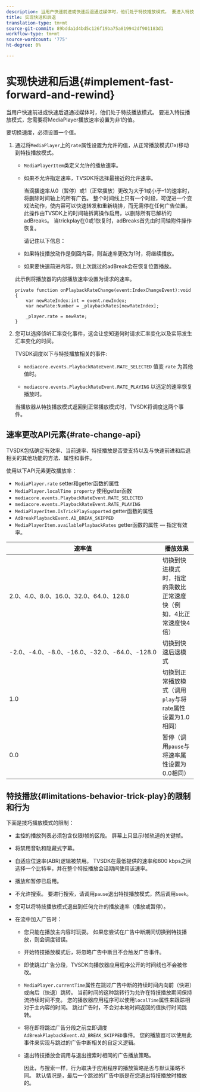 ```yaml
---
description: 当用户快速前进或快速后退通过媒体时，他们处于特技播放模式。 要进入特技播放模式，您需要将MediaPlayer播放速率设置为非1的值。
title: 实现快进和后退
translation-type: tm+mt
source-git-commit: 89bdda1d4bd5c126f19ba75a819942df901183d1
workflow-type: tm+mt
source-wordcount: '775'
ht-degree: 0%

---
```



# 实现快进和后退{#implement-fast-forward-and-rewind}

当用户快速前进或快速后退通过媒体时，他们处于特技播放模式。 要进入特技播放模式，您需要将MediaPlayer播放速率设置为非1的值。

要切换速度，必须设置一个值。

1. 通过将`MediaPlayer`上的`rate`属性设置为允许的值，从正常播放模式(1x)移动到特技播放模式。

   * `MediaPlayerItem`类定义允许的播放速率。
   * 如果不允许指定速率，TVSDK将选择最接近的允许速率。

      当滴播速率从0（暂停）或1（正常播放）更改为大于1或小于–1的速率时，将删除时间轴上的所有广告。 整个时间线上只有一个时段，可促进一个变戏法动作，使内容可以快速转发和重新绕排，而无需停在任何广告位置。 此操作由TVSDK上的时间轴拆离操作启用，以删除所有已解析的adBreaks。 当trickplay在0或1恢复时，adBreaks首先由时间轴附件操作恢复。

      请记住以下信息：

   * 如果特技播放动作是倒回内容，则当速率更改为1时，将继续播放。
   * 如果要快速前进内容，则上次跳过的adBreak会在恢复位置播放。

   此示例将播放器的内部播放速率设置为请求的速率。

   ```
   private function onPlaybackRateChange(event:IndexChangeEvent):void { 
       var newRateIndex:int = event.newIndex; 
       var newRate:Number = _playbackRates[newRateIndex]; 
   
       _player.rate = newRate; 
   } 
   ```

1. 您可以选择侦听汇率变化事件，这会让您知道何时请求汇率变化以及实际发生汇率变化的时间。

   TVSDK调度以下与特技播放相关的事件:

   * `mediacore.events.PlaybackRateEvent.RATE_SELECTED` 值变 `rate` 为其他值时。

   * `mediacore.events.PlaybackRateEvent.RATE_PLAYING` 以选定的速率恢复播放时。

   当播放器从特技播放模式返回到正常播放模式时，TVSDK将调度这两个事件。

## 速率更改API元素{#rate-change-api}

TVSDK包括确定有效率、当前速率、特技播放是否受支持以及与快速前进和后退相关的其他功能的方法、属性和事件。

使用以下API元素更改播放率：

* `MediaPlayer.rate` setter和getter函数的属性
* `MediaPlayer.localTime property` 使用getter函数
* `mediacore.events.PlaybackRateEvent.RATE_SELECTED`
* `mediacore.events.PlaybackRateEvent.RATE_PLAYING`
* `MediaPlayerItem.IsTrickPlaySupported` getter函数的属性
* `AdBreakPlaybackEvent.AD_BREAK_SKIPPED`
* `MediaPlayerItem.availablePlaybackRates` getter函数的属性 — 指定有效率。

| 速率值 | 播放效果 |
|---|---|
| 2.0、4.0、8.0、16.0、32.0、64.0、128.0 | 切换到快进模式时，指定的乘数比正常速度快（例如，4比正常速度快4倍） |
| -2.0、-4.0、-8.0、-16.0、-32.0、-64.0、-128.0 | 切换到快速后退模式 |
| 1.0 | 切换到正常播放模式（调用`play`与将rate属性设置为1.0相同） |
| 0.0 | 暂停（调用`pause`与将速率属性设置为0.0相同） |

## 特技播放{#limitations-behavior-trick-play}的限制和行为

下面是技巧播放模式的限制：

* 主控的播放列表必须包含仅限I帧的区段。 屏幕上只显示I帧轨道的关键帧。
* 将禁用音轨和隐藏式字幕。
* 自适应位速率(ABR)逻辑被禁用。 TVSDK在最低提供的速率和800 kbps之间选择一个比特率，并在整个特技播放会话期间使用该速率。
* 播放和暂停已启用。
* 不允许搜索。 要进行搜索，请调用`pause`退出特技播放模式，然后调用`seek`。

* 您可以将特技播放模式退出到任何允许的播放速率（播放或暂停）。
* 在流中加入广告时：

   * 您只能在播放主内容时玩耍。 如果您尝试在广告中断期间切换到特技播放，则会调度错误。
   * 开始特技播放模式后，将忽略广告中断且不会触发广告事件。
   * 即使跳过广告分段，TVSDK向播放器应用程序公开的时间线也不会被修改。
   * `MediaPlayer.currentTime`属性在跳过广告中断的持续时间内向前（快进）或向后（快退）跳转。 当前时间的这种跳转行为允许在特技播放期间保持流持续时间不变。 您的播放器应用程序可以使用`localTime`属性来跟踪相对于主内容的时间。 跳过广告时，不会对本地时间返回的值执行时间跳转。

   * 将在即将跳过广告分段之前立即调度`AdBreakPlaybackEvent.AD_BREAK_SKIPPED`事件。 您的播放器可以使用此事件来实现与跳过的广告中断相关的自定义逻辑。
   * 退出特技播放会调用与退出搜索时相同的广告播放策略。

      因此，与搜索一样，行为取决于应用程序的播放策略是否与默认策略不同。 默认情况是，最后一个跳过的广告中断是在您退出特技播放时播放的。